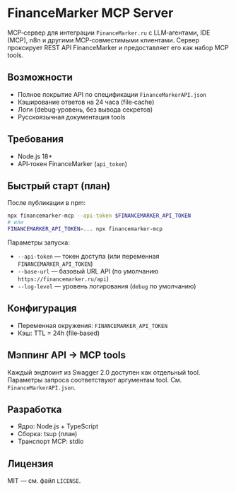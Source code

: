 # FinanceMarker MCP Server

MCP‑сервер для интеграции `FinanceMarker.ru` с LLM‑агентами, IDE (MCP), n8n и другими MCP‑совместимыми клиентами. Сервер проксирует REST API FinanceMarker и предоставляет его как набор MCP tools.

## Возможности
- Полное покрытие API по спецификации `FinanceMarkerAPI.json`
- Кэширование ответов на 24 часа (file‑cache)
- Логи (debug‑уровень, без вывода секретов)
- Русскоязычная документация tools

## Требования
- Node.js 18+
- API‑токен FinanceMarker (`api_token`)

## Быстрый старт (план)
После публикации в npm:

```bash
npx financemarker-mcp --api-token $FINANCEMARKER_API_TOKEN
# или
FINANCEMARKER_API_TOKEN=... npx financemarker-mcp
```

Параметры запуска:
- `--api-token` — токен доступа (или переменная `FINANCEMARKER_API_TOKEN`)
- `--base-url` — базовый URL API (по умолчанию `https://financemarker.ru/api`)
- `--log-level` — уровень логирования (`debug` по умолчанию)

## Конфигурация
- Переменная окружения: `FINANCEMARKER_API_TOKEN`
- Кэш: TTL = 24h (file‑based)

## Мэппинг API → MCP tools
Каждый эндпоинт из Swagger 2.0 доступен как отдельный tool. Параметры запроса соответствуют аргументам tool. См. `FinanceMarkerAPI.json`.

## Разработка
- Ядро: Node.js + TypeScript
- Сборка: tsup (план)
- Транспорт MCP: stdio

## Лицензия
MIT — см. файл `LICENSE`.
